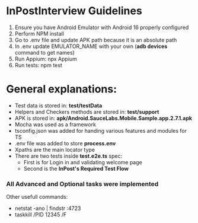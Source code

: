 # InPostInterview Guidelines
1. Ensure you have Android Emulator with Android 16 properly configured
2. Perform NPM install
3. Go to .env file and update APK path because it is an absolute path
4. In .env update EMULATOR_NAME with your own (**adb devices** command to get names)
5. Run Appium: npx Appium
6. Run tests: npm test

# General explanations:
* Test data is stored in: **test/testData**
* Helpers and Checkers methods are stored in: **test/support**
* APK is stored in: **apk/Android.SauceLabs.Mobile.Sample.app.2.7.1.apk**
* Mocha was used as a framework
* tsconfig.json was added for handing various features and modules for TS
* .env file was added to store **process.env**
* Xpaths are the main locator type
* There are two tests inside **test.e2e.ts** spec:
  * First is for Login in and validating welcome page
  * Second is the **InPost's Required Test Flow**
### All Advanced and Optional tasks were implemented


Other usefull commands:
- netstat -ano | findstr :4723
- taskkill /PID 12345 /F